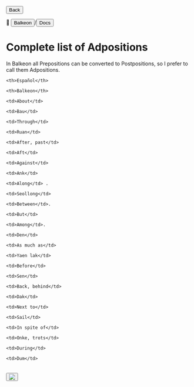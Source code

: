 <button class="button-82-pushable" role="button" onclick="history.back()">
  <span class="button-82-shadow"></span>
  <span class="button-82-edge"></span>
  <span class="button-82-front text">
  Back </span> </button>

📂 <button class="button-16" role="button" onclick="location.href='../../index'">Balkeon</button>/<button class="button-16" role="button" onclick="location.href='../index'">Docs</button>

# Complete list of Adpositions

In Balkeon all Prepositions can be converted to Postpositions, so I prefer to call them Adpositions.


  <table style="width:100%">

  <theader>

  <tr>

    <th>Español</th>

    <th>Balkeon</th>

  </tr>

  </theader>

  <tbody>

  <tr>

    <td>About</td>

    <td>Bau</td>

  </tr>

  <tr>

    <td>Through</td>

    <td>Ruan</td>

  </tr>

  <tr>

    <td>After, past</td>

    <td>Aft</td>

  </tr>

  <tr>

    <td>Against</td>

    <td>Ank</td>

  </tr>

  <tr>

    <td>Along</td> .

    <td>Seollong</td>

  </tr>

  <tr>

    <td>Between</td>.

    <td>But</td>

  </tr>

  <tr>

    <td>Among</td>.

    <td>Den</td>

  </tr>  

  <tr>

    <td>As much as</td>

    <td>Yaen lak</td>

  </tr>

  <tr>

    <td>Before</td>

    <td>Sen</td>

  </tr>

  <tr>

    <td>Back, behind</td>

    <td>Dak</td>

  </tr>

  <tr>

    <td>Next to</td> 

    <td>Sail</td>

  </tr>

  <tr>

    <td>In spite of</td>

    <td>Onke, trots</td>

  </tr>

  <tr>

    <td>During</td>

    <td>Dum</td>
  </tr>

  </tbody>
  </table>
</span> </button> <button class="button-17" role="button" onclick="langRedirect('en')"><img src="https://img.icons8.com/?size=35&id=95094&format=png&color=000000"/></button> 
